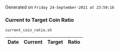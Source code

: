 Generated on `Friday 24-September-2021 at 23:59:16`

### Current to Target Coin Ratio
`current_coin_ratio.sh`

Date|Current|Target|Ratio
---|---|---|---
